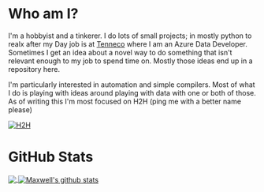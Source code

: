 # Who am I?
I'm a hobbyist and a tinkerer. I do lots of small projects; in mostly python to realx after my Day job is at [Tenneco](https://www.tenneco.com/) where I am an Azure Data Developer. 
Sometimes I get an idea about a novel way to do something that isn't relevant enough to my job to spend time on. Mostly those ideas end up in a repository here. 

I'm particularly interested in automation and simple compilers. Most of what I do is playing with ideas around playing with data with one or both of those. As of writing this I'm most focused on H2H (ping me with a better name please) 


[![H2H](https://github-readme-stats.vercel.app/api/pin/?username=mullinmax&repo=H2H)](https://github.com/mullinmax/H2H)


# GitHub Stats

<a href="https://github.com/mullinmax">
  <img align="center" src="https://github-readme-stats.vercel.app/api/top-langs/?username=mullinmax&langs_count=10&layout=compact&theme=light&hide_langs_below=1" />
</a>

<a href="https://github.com/mullinmax">
 <img align="center" src="https://github-readme-stats.vercel.app/api?username=mullinmax&show_icons=true&theme=light&line_height=27" alt="Maxwell's github stats"/>
</a>

